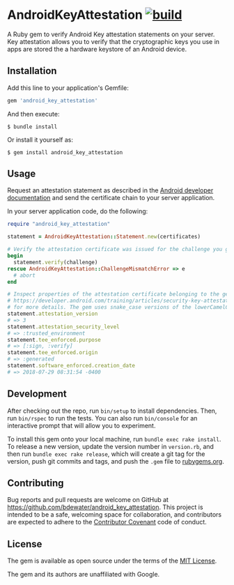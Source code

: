 # AndroidKeyAttestation [![build](https://github.com/cedarcode/android_key_attestation/actions/workflows/ci.yml/badge.svg)](https://github.com/cedarcode/android_key_attestation/actions/workflows/ci.yml)

A Ruby gem to verify Android Key attestation statements on your server. Key attestation allows you to verify that the
cryptographic keys you use in apps are stored the a hardware keystore of an Android device.

## Installation

Add this line to your application's Gemfile:

```ruby
gem 'android_key_attestation'
```

And then execute:

    $ bundle install

Or install it yourself as:

    $ gem install android_key_attestation

## Usage

Request an attestation statement as described in the [Android developer documentation](https://developer.android.com/training/articles/security-key-attestation#verifying) and send the certificate chain to your server application.

In your server application code, do the following:

```ruby
require "android_key_attestation"

statement = AndroidKeyAttestation::Statement.new(certificates)

# Verify the attestation certificate was issued for the challenge you generated
begin
  statement.verify(challenge)
rescue AndroidKeyAttestation::ChallengeMismatchError => e
  # abort
end

# Inspect properties of the attestation certificate belonging to the generated key pair, see
# https://developer.android.com/training/articles/security-key-attestation#certificate_schema_keydescription
# for more details. The gem uses snake_case versions of the lowerCamelCase names in the above link. 
statement.attestation_version
# => 3
statement.attestation_security_level
# => :trusted_environment
statement.tee_enforced.purpose
# => [:sign, :verify]
statement.tee_enforced.origin
# => :generated
statement.software_enforced.creation_date
# => 2018-07-29 08:31:54 -0400
```

## Development

After checking out the repo, run `bin/setup` to install dependencies. Then, run `bin/rspec` to run the tests. You can also run `bin/console` for an interactive prompt that will allow you to experiment.

To install this gem onto your local machine, run `bundle exec rake install`. To release a new version, update the version number in `version.rb`, and then run `bundle exec rake release`, which will create a git tag for the version, push git commits and tags, and push the `.gem` file to [rubygems.org](https://rubygems.org).

## Contributing

Bug reports and pull requests are welcome on GitHub at https://github.com/bdewater/android_key_attestation. This project is intended to be a safe, welcoming space for collaboration, and contributors are expected to adhere to the [Contributor Covenant](http://contributor-covenant.org) code of conduct.

## License

The gem is available as open source under the terms of the [MIT License](https://opensource.org/licenses/MIT).

The gem and its authors are unaffiliated with Google.
